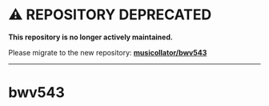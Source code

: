 # ⚠️ REPOSITORY DEPRECATED

**This repository is no longer actively maintained.**

Please migrate to the new repository: **[musicollator/bwv543](https://github.com/musicollator/bwv543)**

---

# bwv543
